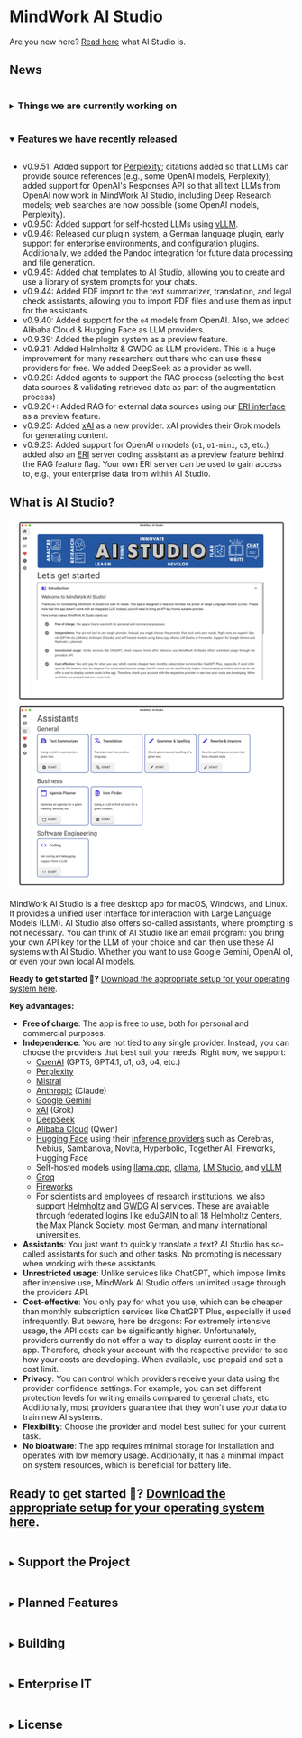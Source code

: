 # MindWork AI Studio
Are you new here? [Read here](#what-is-ai-studio) what AI Studio is.

## News
<details>
    <summary> 
    <h3 style="display:inline-block">
        Things we are currently working on
    </h3>
    </summary>

<details>
    <summary>
    <h4 style="display:inline-block">
        RAG (Retrieval-Augmented Generation)
    </h4>
    </summary>

Since November 2024: Work on RAG (integration of your data and files) has begun. We will support the integration of local and external data sources. We need to implement the following runtime (Rust) and app (.NET) steps:

- [x] ~~Runtime: Restructuring the code into meaningful modules (PR [#192](https://github.com/MindWorkAI/AI-Studio/pull/192))~~
- [x] ~~Define the [External Retrieval Interface (ERI)](https://github.com/MindWorkAI/ERI) as a contract for integrating arbitrary external data (PR [#1](https://github.com/MindWorkAI/ERI/pull/1))~~
- [x] ~~App: Metadata for providers (which provider offers embeddings?) (PR [#205](https://github.com/MindWorkAI/AI-Studio/pull/205))~~
- [x] ~~App: Add an option to show preview features (PR [#222](https://github.com/MindWorkAI/AI-Studio/pull/222))~~
- [x] ~~App: Configure embedding providers (PR [#224](https://github.com/MindWorkAI/AI-Studio/pull/224))~~
- [x] ~~App: Implement an [ERI](https://github.com/MindWorkAI/ERI) server coding assistant (PR [#231](https://github.com/MindWorkAI/AI-Studio/pull/231))~~
- [x] ~~App: Management of data sources (local & external data via [ERI](https://github.com/MindWorkAI/ERI)) (PR [#259](https://github.com/MindWorkAI/AI-Studio/pull/259), [#273](https://github.com/MindWorkAI/AI-Studio/pull/273))~~
- [x] ~~Runtime: Extract data from txt / md / pdf / docx / xlsx files (PR [#374](https://github.com/MindWorkAI/AI-Studio/pull/374))~~
- [ ] (*Optional*) Runtime: Implement internal embedding provider through [fastembed-rs](https://github.com/Anush008/fastembed-rs)
- [x] ~~App: Implement dialog for checking & handling [pandoc](https://pandoc.org/) installation ([PR #393](https://github.com/MindWorkAI/AI-Studio/pull/393), [PR #487](https://github.com/MindWorkAI/AI-Studio/pull/487))~~
- [ ] App: Implement external embedding providers
- [ ] App: Implement the process to vectorize one local file using embeddings
- [ ] Runtime: Integration of the vector database [LanceDB](https://github.com/lancedb/lancedb)
- [ ] App: Implement the continuous process of vectorizing data
- [x] ~~App: Define a common retrieval context interface for the integration of RAG processes in chats (PR [#281](https://github.com/MindWorkAI/AI-Studio/pull/281), [#284](https://github.com/MindWorkAI/AI-Studio/pull/284), [#286](https://github.com/MindWorkAI/AI-Studio/pull/286), [#287](https://github.com/MindWorkAI/AI-Studio/pull/287))~~
- [x] ~~App: Define a common augmentation interface for the integration of RAG processes in chats (PR [#288](https://github.com/MindWorkAI/AI-Studio/pull/288), [#289](https://github.com/MindWorkAI/AI-Studio/pull/289))~~
- [x] ~~App: Integrate data sources in chats (PR [#282](https://github.com/MindWorkAI/AI-Studio/pull/282))~~

</details>

<details>
    <summary>
    <h4 style="display:inline-block">
        Writer Mode
    </h4>
    </summary>

Since September 2024: Experiments have been started on how we can work on long texts with AI Studio. Let's say you want to write a fantasy novel or create a complex project proposal and use LLM for support. The initial experiments were promising, but not yet satisfactory. We are testing further approaches until a satisfactory solution is found. The current state of our experiment is available as an experimental preview feature through your app configuration. Related PR: ~~[PR #167](https://github.com/MindWorkAI/AI-Studio/pull/167), [PR #226](https://github.com/MindWorkAI/AI-Studio/pull/226)~~, [PR #376](https://github.com/MindWorkAI/AI-Studio/pull/376).

</details>

<details>
    <summary>
    <h4 style="display:inline-block">
        Plugin System
    </h4>
    </summary>

Since March 2025: We have started developing the plugin system. There will be language plugins to offer AI Studio in other languages, configuration plugins to centrally manage certain providers and rules within an organization, and assistant plugins that allow anyone to develop their own assistants. We are using Lua as the plugin language:
- [x] ~~Plan & implement the base plugin system ([PR #322](https://github.com/MindWorkAI/AI-Studio/pull/322))~~
- [x] ~~Start the plugin system ([PR #372](https://github.com/MindWorkAI/AI-Studio/pull/372))~~
- [x] ~~Added hot-reload support for plugins ([PR #377](https://github.com/MindWorkAI/AI-Studio/pull/377), [PR #391](https://github.com/MindWorkAI/AI-Studio/pull/391))~~
- [x] ~~Add support for other languages (I18N) to AI Studio ([PR #381](https://github.com/MindWorkAI/AI-Studio/pull/381), [PR #400](https://github.com/MindWorkAI/AI-Studio/pull/400), [PR #404](https://github.com/MindWorkAI/AI-Studio/pull/404), [PR #429](https://github.com/MindWorkAI/AI-Studio/pull/429), [PR #446](https://github.com/MindWorkAI/AI-Studio/pull/446), [PR #451](https://github.com/MindWorkAI/AI-Studio/pull/451), [PR #455](https://github.com/MindWorkAI/AI-Studio/pull/455), [PR #458](https://github.com/MindWorkAI/AI-Studio/pull/458), [PR #462](https://github.com/MindWorkAI/AI-Studio/pull/462), [PR #469](https://github.com/MindWorkAI/AI-Studio/pull/469), [PR #486](https://github.com/MindWorkAI/AI-Studio/pull/486))~~
- [x] ~~Add an I18N assistant to translate all AI Studio texts to a certain language & culture ([PR #422](https://github.com/MindWorkAI/AI-Studio/pull/422))~~
- [x] ~~Provide MindWork AI Studio in German ([PR #430](https://github.com/MindWorkAI/AI-Studio/pull/430), [PR #446](https://github.com/MindWorkAI/AI-Studio/pull/446), [PR #451](https://github.com/MindWorkAI/AI-Studio/pull/451), [PR #455](https://github.com/MindWorkAI/AI-Studio/pull/455), [PR #458](https://github.com/MindWorkAI/AI-Studio/pull/458), [PR #462](https://github.com/MindWorkAI/AI-Studio/pull/462), [PR #469](https://github.com/MindWorkAI/AI-Studio/pull/469), [PR #486](https://github.com/MindWorkAI/AI-Studio/pull/486))~~
- [x] ~~Add configuration plugins, which allow pre-defining some LLM providers in organizations ([PR #491](https://github.com/MindWorkAI/AI-Studio/pull/491), [PR #493](https://github.com/MindWorkAI/AI-Studio/pull/493), [PR #494](https://github.com/MindWorkAI/AI-Studio/pull/494), [PR #497](https://github.com/MindWorkAI/AI-Studio/pull/497))~~
- [ ] Add an app store for plugins, showcasing community-contributed plugins from public GitHub and GitLab repositories. This will enable AI Studio users to discover, install, and update plugins directly within the platform.
- [ ] Add assistant plugins

</details>
</details>

<details open>
    <summary>
    <h3 style="display:inline-block">
        Features we have recently released
    </h3>
    </summary>

- v0.9.51: Added support for [Perplexity](https://www.perplexity.ai/); citations added so that LLMs can provide source references (e.g., some OpenAI models, Perplexity); added support for OpenAI's Responses API so that all text LLMs from OpenAI now work in MindWork AI Studio, including Deep Research models; web searches are now possible (some OpenAI models, Perplexity).
- v0.9.50: Added support for self-hosted LLMs using [vLLM](https://blog.vllm.ai/2023/06/20/vllm.html).
- v0.9.46: Released our plugin system, a German language plugin, early support for enterprise environments, and configuration plugins. Additionally, we added the Pandoc integration for future data processing and file generation.
- v0.9.45: Added chat templates to AI Studio, allowing you to create and use a library of system prompts for your chats.
- v0.9.44: Added PDF import to the text summarizer, translation, and legal check assistants, allowing you to import PDF files and use them as input for the assistants.
- v0.9.40: Added support for the `o4` models from OpenAI. Also, we added Alibaba Cloud & Hugging Face as LLM providers.
- v0.9.39: Added the plugin system as a preview feature.
- v0.9.31: Added Helmholtz & GWDG as LLM providers. This is a huge improvement for many researchers out there who can use these providers for free. We added DeepSeek as a provider as well.
- v0.9.29: Added agents to support the RAG process (selecting the best data sources & validating retrieved data as part of the augmentation process)
- v0.9.26+: Added RAG for external data sources using our [ERI interface](https://mindworkai.org/#eri---external-retrieval-interface) as a preview feature.
- v0.9.25: Added [xAI](https://x.ai/) as a new provider. xAI provides their Grok models for generating content.
- v0.9.23: Added support for OpenAI `o` models (`o1`, `o1-mini`, `o3`, etc.); added also an [ERI](https://github.com/MindWorkAI/ERI) server coding assistant as a preview feature behind the RAG feature flag. Your own ERI server can be used to gain access to, e.g., your enterprise data from within AI Studio.
 
</details>

## What is AI Studio?

![MindWork AI Studio - Home](documentation/AI%20Studio%20Home.png)
![MindWork AI Studio - Assistants](documentation/AI%20Studio%20Assistants.png)

MindWork AI Studio is a free desktop app for macOS, Windows, and Linux. It provides a unified user interface for interaction with Large Language Models (LLM). AI Studio also offers so-called assistants, where prompting is not necessary. You can think of AI Studio like an email program: you bring your own API key for the LLM of your choice and can then use these AI systems with AI Studio. Whether you want to use Google Gemini, OpenAI o1, or even your own local AI models.

**Ready to get started 🤩?** [Download the appropriate setup for your operating system here](documentation/Setup.md).

**Key advantages:**
- **Free of charge**: The app is free to use, both for personal and commercial purposes.
- **Independence**: You are not tied to any single provider. Instead, you can choose the providers that best suit your needs. Right now, we support:
  - [OpenAI](https://openai.com/) (GPT5, GPT4.1, o1, o3, o4, etc.)
  - [Perplexity](https://www.perplexity.ai/)
  - [Mistral](https://mistral.ai/)
  - [Anthropic](https://www.anthropic.com/) (Claude)
  - [Google Gemini](https://gemini.google.com)
  - [xAI](https://x.ai/) (Grok)
  - [DeepSeek](https://www.deepseek.com/en)
  - [Alibaba Cloud](https://www.alibabacloud.com) (Qwen)
  - [Hugging Face](https://huggingface.co/) using their [inference providers](https://huggingface.co/docs/inference-providers/index) such as Cerebras, Nebius, Sambanova, Novita, Hyperbolic, Together AI, Fireworks, Hugging Face
  - Self-hosted models using [llama.cpp](https://github.com/ggerganov/llama.cpp), [ollama](https://github.com/ollama/ollama), [LM Studio](https://lmstudio.ai/), and [vLLM](https://github.com/vllm-project/vllm)
  - [Groq](https://groq.com/)
  - [Fireworks](https://fireworks.ai/)
  - For scientists and employees of research institutions, we also support [Helmholtz](https://helmholtz.cloud/services/?serviceID=d7d5c597-a2f6-4bd1-b71e-4d6499d98570) and [GWDG](https://gwdg.de/services/application-services/ai-services/) AI services. These are available through federated logins like eduGAIN to all 18 Helmholtz Centers, the Max Planck Society, most German, and many international universities.
- **Assistants**: You just want to quickly translate a text? AI Studio has so-called assistants for such and other tasks. No prompting is necessary when working with these assistants.
- **Unrestricted usage**: Unlike services like ChatGPT, which impose limits after intensive use, MindWork AI Studio offers unlimited usage through the providers API.
- **Cost-effective**: You only pay for what you use, which can be cheaper than monthly subscription services like ChatGPT Plus, especially if used infrequently. But beware, here be dragons: For extremely intensive usage, the API costs can be significantly higher. Unfortunately, providers currently do not offer a way to display current costs in the app. Therefore, check your account with the respective provider to see how your costs are developing. When available, use prepaid and set a cost limit.
- **Privacy**: You can control which providers receive your data using the provider confidence settings. For example, you can set different protection levels for writing emails compared to general chats, etc. Additionally, most providers guarantee that they won't use your data to train new AI systems.
- **Flexibility**: Choose the provider and model best suited for your current task.
- **No bloatware**: The app requires minimal storage for installation and operates with low memory usage. Additionally, it has a minimal impact on system resources, which is beneficial for battery life.

## **Ready to get started 🤩?** [Download the appropriate setup for your operating system here](documentation/Setup.md).

<details>
    <summary>
    <h2 style="display:inline-block">
        Support the Project
    </h2>
    </summary>

Thank you for using MindWork AI Studio and considering supporting its development 😀. Your support helps keep the project alive and ensures continuous improvements and new features.

We offer various ways you can support the project:

- **Monthly Support**: By contributing a monthly amount, you can significantly help us maintain and develop the project. As a token of our appreciation, we will include your name or company logo in the app. While we cannot guarantee exclusive content at this time, we are working towards offering unique perks in the future.

- **One-Time Contributions**: Make a one-time donation and have your name or company logo included in the app as a gesture of our gratitude.

For companies, sponsoring MindWork AI Studio is not only a way to support innovation but also a valuable opportunity for public relations and marketing. Your company's name and logo will be featured prominently, showcasing your commitment to using cutting-edge AI tools and enhancing your reputation as an innovative enterprise.

To view all available tiers, please visit our [GitHub Sponsors page](https://github.com/sponsors/MindWorkAI).
Your support, whether big or small, keeps the wheels turning and is deeply appreciated ❤️.

</details>

<details>
    <summary>
    <h2 style="display:inline-block">
        Planned Features
    </h2>
    </summary>

Here's an exciting look at some of the features we're planning to add to AI Studio in future releases:
- **Integrating your data**: You'll be able to integrate your data into AI Studio, like your PDF or Office files, or your Markdown notes.
- **Integration of enterprise data:** It will soon be possible to integrate data from the corporate network using a specified interface ([External Retrieval Interface](https://github.com/MindWorkAI/ERI), ERI for short). This will likely require development work by the organization in question.
- **Useful assistants:** We'll develop more assistants for everyday tasks.
- **Writing mode:** We're integrating a writing mode to help you create extensive works, like comprehensive project proposals, tenders, or your next fantasy novel.
- **Specific requirements:** Want an assistant that suits your specific needs? We aim to offer a plugin architecture so organizations and enthusiasts can implement such ideas.
- **Voice control:** You'll interact with the AI systems using your voice. To achieve this, we want to integrate voice input (speech-to-text) and output (text-to-speech). However, later on, it should also have a natural conversation flow, i.e., seamless conversation.
- **Content creation:** There will be an interface for AI Studio to create content in other apps. You could, for example, create blog posts directly on the target platform or add entries to an internal knowledge management tool. This requires development work by the tool developers.
- **Email monitoring:** You can connect your email inboxes with AI Studio. The AI will read your emails and notify you of important events. You'll also be able to access knowledge from your emails in your chats.
- **Browser usage:** We're working on offering AI Studio features in your browser via a plugin, allowing, e.g., for spell-checking or text rewriting directly in the browser.

Stay tuned for more updates and enhancements to make MindWork AI Studio even more powerful and versatile 🤩.

</details>

<details>
    <summary>
    <h2 style="display:inline-block">
        Building
    </h2>
    </summary>

You want to know how to build MindWork AI Studio from source? [Check out the instructions here](documentation/Build.md).

</details>

<details>
    <summary>
    <h2 style="display:inline-block">
        Enterprise IT
    </h2>
    </summary>

Do you want to manage AI Studio centrally from your IT department? Yes, that’s possible. [Here’s how it works.](documentation/Enterprise%20IT.md)

</details>

<details>
    <summary>
    <h2 style="display:inline-block">
        License
    </h2>
    </summary>

MindWork AI Studio is licensed under the `FSL-1.1-MIT` license (functional source license). Here’s a simple rundown of what that means for you:
- **Permitted Use**: Feel free to use, copy, modify, and share the software for your own projects, educational purposes, research, or even in professional services. The key is to use it in a way that doesn't compete with our offerings.
- **Competing Use**: Our only request is that you don't create commercial products or services that replace or compete with MindWork AI Studio or any of our other offerings.
- **No Warranties**: The software is provided "as is", without any promises from us about it working perfectly for your needs. While we strive to make it great, we can't guarantee it will be free of bugs or issues.
- **Future License**: Good news! The license for each release of MindWork AI Studio will automatically convert to an MIT license two years from its release date. This makes it even easier for you to use the software in the future.

For more details, refer to the [LICENSE](LICENSE.md) file. This license structure ensures you have plenty of freedom to use and enjoy the software while protecting our work.

</details>